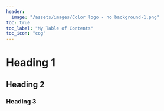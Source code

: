 ```yaml
---
header:
  image: "/assets/images/Color logo - no background-1.png"
toc: true
toc_label: "My Table of Contents"
toc_icon: "cog"
---
```


# 

# Heading 1

## Heading 2


### Heading 3